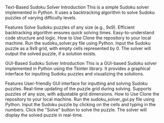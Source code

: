 Text-Based Sudoku Solver
Introduction
This is a simple Sudoku solver implemented in Python. It uses a backtracking algorithm to solve Sudoku puzzles of varying difficulty levels.

Features
Solve Sudoku puzzles of any size (e.g., 9x9).
Efficient backtracking algorithm ensures quick solving times.
Easy-to-understand code structure and logic.
How to Use
Clone the repository to your local machine.
Run the sudoku_solver.py file using Python.
Input the Sudoku puzzle as a 9x9 grid, with empty cells represented by 0.
The solver will output the solved puzzle, if a solution exists.

GUI-Based Sudoku Solver
Introduction
This is a GUI-based Sudoku solver implemented in Python using the Tkinter library. It provides a graphical interface for inputting Sudoku puzzles and visualizing the solutions.

Features
User-friendly GUI interface for inputting and solving Sudoku puzzles.
Real-time updating of the puzzle grid during solving.
Supports puzzles of any size, with adjustable grid dimensions.
How to Use
Clone the repository to your local machine.
Run the sudoku_solver_gui.py file using Python.
Input the Sudoku puzzle by clicking on the cells and typing in the numbers.
Click the "Solve" button to solve the puzzle.
The solver will display the solved puzzle in real-time.
